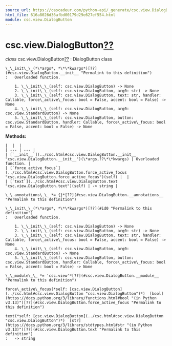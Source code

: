 ```yaml
---
source_url: https://cascadeur.com/python-api/_generate/csc.view.DialogButton.html
html_file: 616a8026d36afbd00179d29e627ef554.html
module: csc.view.DialogButton
---
```


# csc.view.DialogButton[??](#csc-view-dialogbutton "Permalink to this heading")

*class* csc.view.DialogButton[??](#csc.view.DialogButton "Permalink to this definition")
:   DialogButton class

    \_\_init\_\_(*\*args*, *\*\*kwargs*)[??](#csc.view.DialogButton.__init__ "Permalink to this definition")
    :   Overloaded function.

        1. \_\_init\_\_(self: csc.view.DialogButton) -> None
        2. \_\_init\_\_(self: csc.view.DialogButton, arg0: str) -> None
        3. \_\_init\_\_(self: csc.view.DialogButton, text: str, handler: Callable, force\_active\_focus: bool = False, accent: bool = False) -> None
        4. \_\_init\_\_(self: csc.view.DialogButton, arg0: csc.view.StandardButton) -> None
        5. \_\_init\_\_(self: csc.view.DialogButton, button: csc.view.StandardButton, handler: Callable, force\_active\_focus: bool = False, accent: bool = False) -> None

    
**Methods:**

    |  |  |
    | --- | --- |
    | [`__init__`](../csc.html#csc.view.DialogButton.__init__ "csc.view.DialogButton.__init__")(\*args,??\*\*kwargs) | Overloaded function. |
    | [`force_active_focus`](../csc.html#csc.view.DialogButton.force_active_focus "csc.view.DialogButton.force_active_focus")(self) |  |
    | [`text`](../csc.html#csc.view.DialogButton.text "csc.view.DialogButton.text")(self) | -> string |

    \_\_annotations\_\_ *= {}*[??](#csc.view.DialogButton.__annotations__ "Permalink to this definition")

    \_\_init\_\_(*\*args*, *\*\*kwargs*)[??](#id0 "Permalink to this definition")
    :   Overloaded function.

        1. \_\_init\_\_(self: csc.view.DialogButton) -> None
        2. \_\_init\_\_(self: csc.view.DialogButton, arg0: str) -> None
        3. \_\_init\_\_(self: csc.view.DialogButton, text: str, handler: Callable, force\_active\_focus: bool = False, accent: bool = False) -> None
        4. \_\_init\_\_(self: csc.view.DialogButton, arg0: csc.view.StandardButton) -> None
        5. \_\_init\_\_(self: csc.view.DialogButton, button: csc.view.StandardButton, handler: Callable, force\_active\_focus: bool = False, accent: bool = False) -> None

    \_\_module\_\_ *= 'csc.view'*[??](#csc.view.DialogButton.__module__ "Permalink to this definition")

    force\_active\_focus(*self: [csc.view.DialogButton](../csc.html#csc.view.DialogButton "csc.view.DialogButton")*)  [bool](https://docs.python.org/3/library/functions.html#bool "(in Python v3.13)")[??](#csc.view.DialogButton.force_active_focus "Permalink to this definition")

    text(*self: [csc.view.DialogButton](../csc.html#csc.view.DialogButton "csc.view.DialogButton")*)  [str](https://docs.python.org/3/library/stdtypes.html#str "(in Python v3.13)")[??](#csc.view.DialogButton.text "Permalink to this definition")
    :   -> string